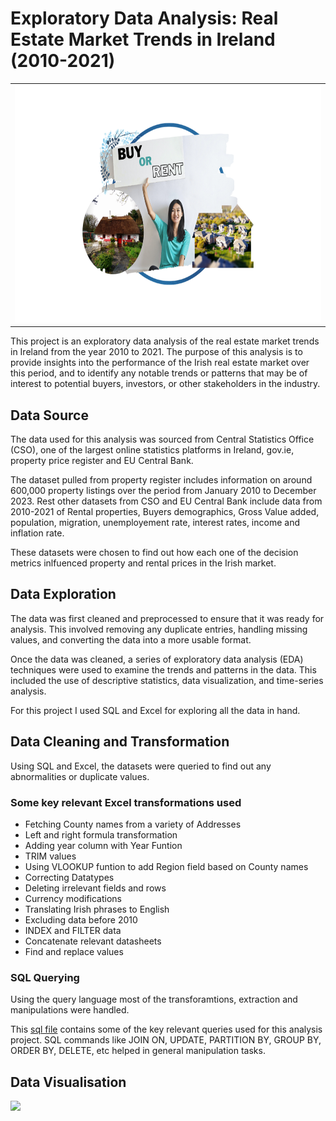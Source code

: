 # Exploratory Data Analysis: Real Estate Market Trends in Ireland (2010-2021)

<table align = "center">
  <td><img src="pic.png"  width="700" height="380" />
 </table>

This project is an exploratory data analysis of the real estate market trends in Ireland from the year 2010 to 2021. The purpose of this analysis is to provide insights into the performance of the Irish real estate market over this period, and to identify any notable trends or patterns that may be of interest to potential buyers, investors, or other stakeholders in the industry.

## Data Source

The data used for this analysis was sourced from Central Statistics Office (CSO), one of the largest online statistics platforms in Ireland, gov.ie, property price register and EU Central Bank. 

The dataset pulled from property register includes information on around 600,000 property listings over the period from January 2010 to December 2023. Rest other datasets from CSO and EU Central Bank include data from 2010-2021 of Rental properties, Buyers demographics, Gross Value added, population, migration, unemployement rate, interest rates, income and inflation rate. 

These datasets were chosen to find out how each one of the decision metrics inlfuenced property and rental prices in the Irish market.

## Data Exploration

The data was first cleaned and preprocessed to ensure that it was ready for analysis. This involved removing any duplicate entries, handling missing values, and converting the data into a more usable format.

Once the data was cleaned, a series of exploratory data analysis (EDA) techniques were used to examine the trends and patterns in the data. This included the use of descriptive statistics, data visualization, and time-series analysis.

For this project I used SQL and Excel for exploring all the data in hand.

## Data Cleaning and Transformation

Using SQL and Excel, the datasets were queried to find out any abnormalities or duplicate values. 

### Some key relevant Excel transformations used

* Fetching County names from a variety of Addresses
* Left and right formula transformation
* Adding year column with Year Funtion
* TRIM values 
* Using VLOOKUP funtion to add Region field based on County names
* Correcting Datatypes
* Deleting irrelevant fields and rows
* Currency modifications 
* Translating Irish phrases to English
* Excluding data before 2010
* INDEX and FILTER data
* Concatenate relevant datasheets 
* Find and replace values

### SQL Querying 

Using the query language most of the transforamtions, extraction and manipulations were handled.

This [sql file](code.sql) contains some of the key relevant queries used for this analysis project. SQL commands like JOIN ON, UPDATE, PARTITION BY, GROUP BY, ORDER BY, DELETE, etc helped in general manipulation tasks.

## Data Visualisation 

<div class='tableauPlaceholder' id='viz1680807121880' style='position: relative'><noscript><a href='#'><img alt=' ' src='https:&#47;&#47;public.tableau.com&#47;static&#47;images&#47;Re&#47;RealEstateAnalysis-Ireland&#47;Summary&#47;1_rss.png' style='border: none' /></a></noscript><object class='tableauViz'  style='display:none;'><param name='host_url' value='https%3A%2F%2Fpublic.tableau.com%2F' /> <param name='embed_code_version' value='3' /> <param name='site_root' value='' /><param name='name' value='RealEstateAnalysis-Ireland&#47;Summary' /><param name='tabs' value='yes' /><param name='toolbar' value='yes' /><param name='static_image' value='https:&#47;&#47;public.tableau.com&#47;static&#47;images&#47;Re&#47;RealEstateAnalysis-Ireland&#47;Summary&#47;1.png' /> <param name='animate_transition' value='yes' /><param name='display_static_image' value='yes' /><param name='display_spinner' value='yes' /><param name='display_overlay' value='yes' /><param name='display_count' value='yes' /><param name='language' value='en-US' /></object></div>                <script type='text/javascript'>                    var divElement = document.getElementById('viz1680807121880');                    var vizElement = divElement.getElementsByTagName('object')[0];                    if ( divElement.offsetWidth > 800 ) { vizElement.style.width='100%';vizElement.style.height=(divElement.offsetWidth*0.75)+'px';} else if ( divElement.offsetWidth > 500 ) { vizElement.style.width='100%';vizElement.style.maxWidth='1450px';vizElement.style.height=(divElement.offsetWidth*0.75)+'px';vizElement.style.maxHeight='910px';} else { vizElement.style.width='100%';vizElement.style.height='2150px';}                     var scriptElement = document.createElement('script');                    scriptElement.src = 'https://public.tableau.com/javascripts/api/viz_v1.js';                    vizElement.parentNode.insertBefore(scriptElement, vizElement);                </script>

